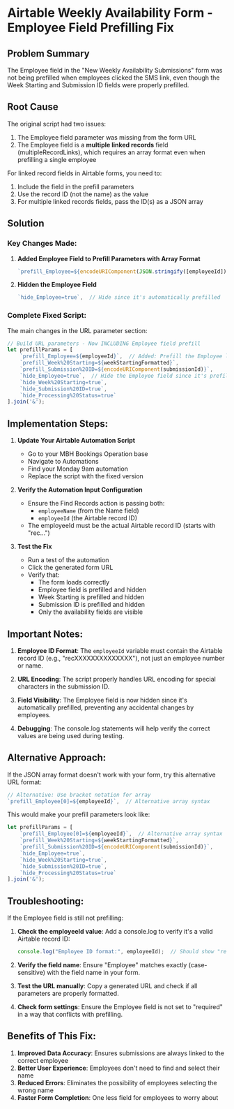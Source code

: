 # Airtable Weekly Availability Form - Employee Field Prefilling Fix

## Problem Summary
The Employee field in the "New Weekly Availability Submissions" form was not being prefilled when employees clicked the SMS link, even though the Week Starting and Submission ID fields were properly prefilled.

## Root Cause
The original script had two issues:
1. The Employee field parameter was missing from the form URL
2. The Employee field is a **multiple linked records** field (multipleRecordLinks), which requires an array format even when prefilling a single employee

For linked record fields in Airtable forms, you need to:
1. Include the field in the prefill parameters
2. Use the record ID (not the name) as the value
3. For multiple linked records fields, pass the ID(s) as a JSON array

## Solution

### Key Changes Made:

1. **Added Employee Field to Prefill Parameters with Array Format**
   ```javascript
   `prefill_Employee=${encodeURIComponent(JSON.stringify([employeeId]))}`,  // Pass as array
   ```

2. **Hidden the Employee Field**
   ```javascript
   `hide_Employee=true`,  // Hide since it's automatically prefilled
   ```

### Complete Fixed Script:

The main changes in the URL parameter section:
```javascript
// Build URL parameters - Now INCLUDING Employee field prefill
let prefillParams = [
    `prefill_Employee=${employeeId}`,  // Added: Prefill the Employee linked record field
    `prefill_Week%20Starting=${weekStartingFormatted}`,
    `prefill_Submission%20ID=${encodeURIComponent(submissionId)}`,
    `hide_Employee=true`,  // Hide the Employee field since it's prefilled
    `hide_Week%20Starting=true`,
    `hide_Submission%20ID=true`,
    `hide_Processing%20Status=true`
].join('&');
```

## Implementation Steps:

1. **Update Your Airtable Automation Script**
   - Go to your MBH Bookings Operation base
   - Navigate to Automations
   - Find your Monday 9am automation
   - Replace the script with the fixed version

2. **Verify the Automation Input Configuration**
   - Ensure the Find Records action is passing both:
     - `employeeName` (from the Name field)
     - `employeeId` (the Airtable record ID)
   - The employeeId must be the actual Airtable record ID (starts with "rec...")

3. **Test the Fix**
   - Run a test of the automation
   - Click the generated form URL
   - Verify that:
     - The form loads correctly
     - Employee field is prefilled and hidden
     - Week Starting is prefilled and hidden
     - Submission ID is prefilled and hidden
     - Only the availability fields are visible

## Important Notes:

1. **Employee ID Format**: The `employeeId` variable must contain the Airtable record ID (e.g., "recXXXXXXXXXXXXXX"), not just an employee number or name.

2. **URL Encoding**: The script properly handles URL encoding for special characters in the submission ID.

3. **Field Visibility**: The Employee field is now hidden since it's automatically prefilled, preventing any accidental changes by employees.

4. **Debugging**: The console.log statements will help verify the correct values are being used during testing.

## Alternative Approach:

If the JSON array format doesn't work with your form, try this alternative URL format:

```javascript
// Alternative: Use bracket notation for array
`prefill_Employee[0]=${employeeId}`,  // Alternative array syntax
```

This would make your prefill parameters look like:
```javascript
let prefillParams = [
    `prefill_Employee[0]=${employeeId}`,  // Alternative array syntax
    `prefill_Week%20Starting=${weekStartingFormatted}`,
    `prefill_Submission%20ID=${encodeURIComponent(submissionId)}`,
    `hide_Employee=true`,
    `hide_Week%20Starting=true`,
    `hide_Submission%20ID=true`,
    `hide_Processing%20Status=true`
].join('&');
```

## Troubleshooting:

If the Employee field is still not prefilling:

1. **Check the employeeId value**: Add a console.log to verify it's a valid Airtable record ID:
   ```javascript
   console.log("Employee ID format:", employeeId);  // Should show "recXXXXXXXXXXXXXX"
   ```

2. **Verify the field name**: Ensure "Employee" matches exactly (case-sensitive) with the field name in your form.

3. **Test the URL manually**: Copy a generated URL and check if all parameters are properly formatted.

4. **Check form settings**: Ensure the Employee field is not set to "required" in a way that conflicts with prefilling.

## Benefits of This Fix:

1. **Improved Data Accuracy**: Ensures submissions are always linked to the correct employee
2. **Better User Experience**: Employees don't need to find and select their name
3. **Reduced Errors**: Eliminates the possibility of employees selecting the wrong name
4. **Faster Form Completion**: One less field for employees to worry about 